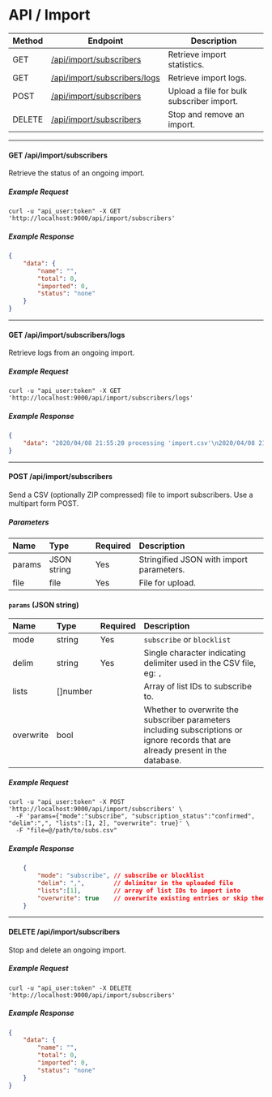 # API / Import

Method   | Endpoint                                        | Description
---------|-------------------------------------------------|------------------------------------------------
GET      | [/api/import/subscribers](#get-apiimportsubscribers) | Retrieve import statistics.
GET      | [/api/import/subscribers/logs](#get-apiimportsubscriberslogs) | Retrieve import logs.
POST     | [/api/import/subscribers](#post-apiimportsubscribers) | Upload a file for bulk subscriber import.
DELETE   | [/api/import/subscribers](#delete-apiimportsubscribers) | Stop and remove an import.

______________________________________________________________________

#### GET /api/import/subscribers

Retrieve the status of an ongoing import.

##### Example Request

```shell
curl -u "api_user:token" -X GET 'http://localhost:9000/api/import/subscribers'
```

##### Example Response

```json
{
    "data": {
        "name": "",
        "total": 0,
        "imported": 0,
        "status": "none"
    }
}
```

______________________________________________________________________

#### GET /api/import/subscribers/logs

Retrieve logs from an ongoing import.

##### Example Request

```shell
curl -u "api_user:token" -X GET 'http://localhost:9000/api/import/subscribers/logs'
```

##### Example Response

```json
{
    "data": "2020/04/08 21:55:20 processing 'import.csv'\n2020/04/08 21:55:21 imported finished\n"
}
```

______________________________________________________________________

#### POST /api/import/subscribers

Send a CSV (optionally ZIP compressed) file to import subscribers. Use a multipart form POST.

##### Parameters

| Name   | Type        | Required | Description                              |
|:-------|:------------|:---------|:-----------------------------------------|
| params | JSON string | Yes      | Stringified JSON with import parameters. |
| file   | file        | Yes      | File for upload.                         |


#### `params` (JSON string)
| Name      | Type     | Required | Description                                                                                                                        |
|:----------|:---------|:---------|:-----------------------------------------------------------------------------------------------------------------------------------|
| mode      | string   | Yes      | `subscribe` or `blocklist`                                                                                                         |
| delim     | string   | Yes      | Single character indicating delimiter used in the CSV file, eg: `,`                                                                |
| lists     | []number |          | Array of list IDs to subscribe to.                                                                                                 |
| overwrite | bool     |          | Whether to overwrite the subscriber parameters including subscriptions or ignore records that are already present in the database. |

##### Example Request

```shell
curl -u "api_user:token" -X POST 'http://localhost:9000/api/import/subscribers' \
  -F 'params={"mode":"subscribe", "subscription_status":"confirmed", "delim":",", "lists":[1, 2], "overwrite": true}' \
  -F "file=@/path/to/subs.csv"
```

##### Example Response

```json
    {
        "mode": "subscribe", // subscribe or blocklist
        "delim": ",",        // delimiter in the uploaded file
        "lists":[1],         // array of list IDs to import into
        "overwrite": true    // overwrite existing entries or skip them?
    }
```

______________________________________________________________________

#### DELETE /api/import/subscribers

Stop and delete an ongoing import.

##### Example Request

```shell
curl -u "api_user:token" -X DELETE 'http://localhost:9000/api/import/subscribers' 
```

##### Example Response

```json
{
    "data": {
        "name": "",
        "total": 0,
        "imported": 0,
        "status": "none"
    }
}
```
